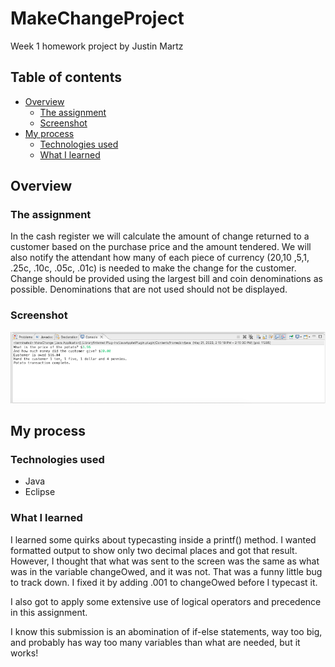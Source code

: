 # MakeChangeProject
Week 1 homework project by Justin Martz

## Table of contents

- [Overview](#overview)
	- [The assignment](#the-assignment)
	- [Screenshot](#screenshot)
- [My process](#my-process)
	- [Technologies used](#technologies-used)
	- [What I learned](#what-i-learned)

## Overview

### The assignment

In the cash register we will calculate the amount of change returned to a customer based on the purchase price and the amount tendered. We will also notify the attendant how many of each piece of currency ($20 ,$10 ,$5 ,$1, .25c, .10c, .05c, .01c) is needed to make the change for the customer. Change should be provided using the largest bill and coin denominations as possible. Denominations that are not used should not be displayed.

### Screenshot

![](./screenshot.png)

## My process

### Technologies used

- Java
- Eclipse

### What I learned

I learned some quirks about typecasting inside a printf() method. I wanted formatted output to show only two decimal places and got that result. However, I thought that what was sent to the screen was the same as what was in the variable changeOwed, and it was not. That was a funny little bug to track down. I fixed it by adding .001 to changeOwed before I typecast it.

I also got to apply some extensive use of logical operators and precedence in this assignment.

I know this submission is an abomination of if-else statements, way too big, and probably has way too many variables than what are needed, but it works!
